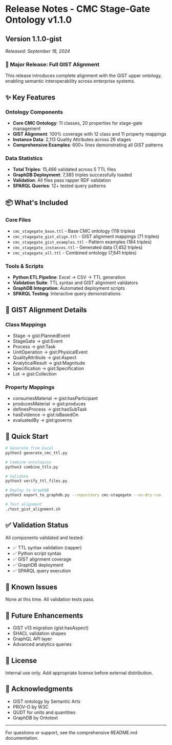 # Release Notes - CMC Stage-Gate Ontology v1.1.0

## Version 1.1.0-gist
*Released: September 18, 2024*

### 🎉 Major Release: Full GIST Alignment

This release introduces complete alignment with the GIST upper ontology, enabling semantic interoperability across enterprise systems.

## ✨ Key Features

### Ontology Components
- **Core CMC Ontology**: 11 classes, 20 properties for stage-gate management
- **GIST Alignment**: 100% coverage with 12 class and 11 property mappings
- **Instance Data**: 2,113 Quality Attributes across 26 stages
- **Comprehensive Examples**: 600+ lines demonstrating all GIST patterns

### Data Statistics
- **Total Triples**: 15,466 validated across 5 TTL files
- **GraphDB Deployment**: 7,385 triples successfully loaded
- **Validation**: All files pass rapper RDF validation
- **SPARQL Queries**: 12+ tested query patterns

## 📦 What's Included

### Core Files
- `cmc_stagegate_base.ttl` - Base CMC ontology (118 triples)
- `cmc_stagegate_gist_align.ttl` - GIST alignment mappings (71 triples)
- `cmc_stagegate_gist_examples.ttl` - Pattern examples (184 triples)
- `cmc_stagegate_instances.ttl` - Generated data (7,452 triples)
- `cmc_stagegate_all.ttl` - Combined ontology (7,641 triples)

### Tools & Scripts
- **Python ETL Pipeline**: Excel → CSV → TTL generation
- **Validation Suite**: TTL syntax and GIST alignment validators
- **GraphDB Integration**: Automated deployment scripts
- **SPARQL Testing**: Interactive query demonstrations

## 🔄 GIST Alignment Details

### Class Mappings
- Stage → gist:PlannedEvent
- StageGate → gist:Event
- Process → gist:Task
- UnitOperation → gist:PhysicalEvent
- QualityAttribute → gist:Aspect
- AnalyticalResult → gist:Magnitude
- Specification → gist:Specification
- Lot → gist:Collection

### Property Mappings
- consumesMaterial → gist:hasParticipant
- producesMaterial → gist:produces
- definesProcess → gist:hasSubTask
- hasEvidence → gist:isBasedOn
- evaluatedBy → gist:governs

## 🚀 Quick Start

```bash
# Generate from Excel
python3 generate_cmc_ttl.py

# Combine ontologies
python3 combine_ttls.py

# Validate
python3 verify_ttl_files.py

# Deploy to GraphDB
python3 export_to_graphdb.py --repository cmc-stagegate --no-dry-run

# Test alignment
./test_gist_alignment.sh
```

## ✅ Validation Status

All components validated and tested:
- ✅ TTL syntax validation (rapper)
- ✅ Python script syntax
- ✅ GIST alignment coverage
- ✅ GraphDB deployment
- ✅ SPARQL query execution

## 📝 Known Issues

None at this time. All validation tests pass.

## 🔮 Future Enhancements

- GIST v13 migration (gist:hasAspect)
- SHACL validation shapes
- GraphQL API layer
- Advanced analytics queries

## 📄 License

Internal use only. Add appropriate license before external distribution.

## 🙏 Acknowledgments

- GIST ontology by Semantic Arts
- PROV-O by W3C
- QUDT for units and quantities
- GraphDB by Ontotext

---

For questions or support, see the comprehensive README.md documentation.
